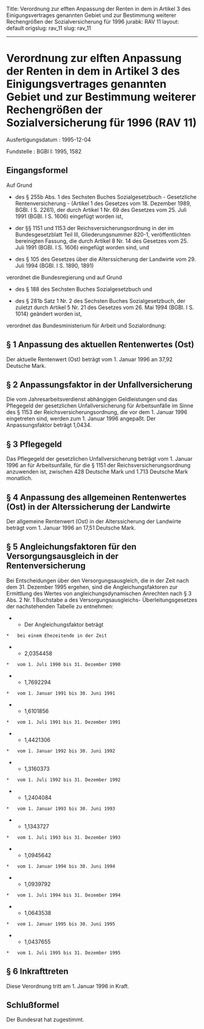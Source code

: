 Title: Verordnung zur elften Anpassung der Renten in dem in Artikel 3 des Einigungsvertrages
  genannten Gebiet und zur Bestimmung weiterer Rechengrößen der Sozialversicherung
  für 1996
jurabk: RAV 11
layout: default
origslug: rav_11
slug: rav_11

---

# Verordnung zur elften Anpassung der Renten in dem in Artikel 3 des Einigungsvertrages genannten Gebiet und zur Bestimmung weiterer Rechengrößen der Sozialversicherung für 1996 (RAV 11)

Ausfertigungsdatum
:   1995-12-04

Fundstelle
:   BGBl I: 1995, 1582



## Eingangsformel

Auf Grund

-   des § 255b Abs. 1 des Sechsten Buches Sozialgesetzbuch - Gesetzliche
    Rentenversicherung - (Artikel 1 des Gesetzes vom 18. Dezember 1989,
    BGBl. I S. 2261), der durch Artikel 1 Nr. 69 des Gesetzes vom 25. Juli
    1991 (BGBl. I S. 1606) eingefügt worden ist,


-   der §§ 1151 und 1153 der Reichsversicherungsordnung in der im
    Bundesgesetzblatt Teil III, Gliederungsnummer 820-1, veröffentlichten
    bereinigten Fassung, die durch Artikel 8 Nr. 14 des Gesetzes vom 25.
    Juli 1991 (BGBl. I S. 1606) eingefügt worden sind, und


-   des § 105 des Gesetzes über die Alterssicherung der Landwirte vom 29.
    Juli 1994 (BGBl. I S. 1890, 1891)



verordnet die Bundesregierung und auf Grund

-   des § 188 des Sechsten Buches Sozialgesetzbuch und


-   des § 281b Satz 1 Nr. 2 des Sechsten Buches Sozialgesetzbuch, der
    zuletzt durch Artikel 5 Nr. 21 des Gesetzes vom 26. Mai 1994 (BGBl. I
    S. 1014) geändert worden ist,



verordnet das Bundesministerium für Arbeit und Sozialordnung:


## § 1 Anpassung des aktuellen Rentenwertes (Ost)

Der aktuelle Rentenwert (Ost) beträgt vom 1. Januar 1996 an 37,92
Deutsche Mark.


## § 2 Anpassungsfaktor in der Unfallversicherung

Die vom Jahresarbeitsverdienst abhängigen Geldleistungen und das
Pflegegeld der gesetzlichen Unfallversicherung für Arbeitsunfälle im
Sinne des § 1153 der Reichsversicherungsordnung, die vor dem 1. Januar
1996 eingetreten sind, werden zum 1. Januar 1996 angepaßt. Der
Anpassungsfaktor beträgt 1,0434.


## § 3 Pflegegeld

Das Pflegegeld der gesetzlichen Unfallversicherung beträgt vom 1.
Januar 1996 an für Arbeitsunfälle, für die § 1151 der
Reichsversicherungsordnung anzuwenden ist, zwischen 428 Deutsche Mark
und 1.713 Deutsche Mark monatlich.


## § 4 Anpassung des allgemeinen Rentenwertes (Ost) in der Alterssicherung der Landwirte

Der allgemeine Rentenwert (Ost) in der Alterssicherung der Landwirte
beträgt vom 1. Januar 1996 an 17,51 Deutsche Mark.


## § 5 Angleichungsfaktoren für den Versorgungsausgleich in der Rentenversicherung

Bei Entscheidungen über den Versorgungsausgleich, die in der Zeit nach
dem 31. Dezember 1995 ergehen, sind die Angleichungsfaktoren zur
Ermittlung des Wertes von angleichungsdynamischen Anrechten nach § 3
Abs. 2 Nr. 1 Buchstabe a des Versorgungsausgleichs-
Überleitungsgesetzes der nachstehenden Tabelle zu entnehmen:

*    *   Der Angleichungsfaktor beträgt

    *   bei einem Ehezeitende in der Zeit


*    *   2,0354458

    *   vom 1. Juli 1990 bis 31. Dezember 1990


*    *   1,7692294

    *   vom 1. Januar 1991 bis 30. Juni 1991


*    *   1,6101856

    *   vom 1. Juli 1991 bis 31. Dezember 1991


*    *   1,4421306

    *   vom 1. Januar 1992 bis 30. Juni 1992


*    *   1,3160373

    *   vom 1. Juli 1992 bis 31. Dezember 1992


*    *   1,2404084

    *   vom 1. Januar 1993 bis 30. Juni 1993


*    *   1,1343727

    *   vom 1. Juli 1993 bis 31. Dezember 1993


*    *   1,0945642

    *   vom 1. Januar 1994 bis 30. Juni 1994


*    *   1,0939792

    *   vom 1. Juli 1994 bis 31. Dezember 1994


*    *   1,0643538

    *   vom 1. Januar 1995 bis 30. Juni 1995


*    *   1,0437655

    *   vom 1. Juli 1995 bis 31. Dezember 1995





## § 6 Inkrafttreten

Diese Verordnung tritt am 1. Januar 1996 in Kraft.


## Schlußformel

Der Bundesrat hat zugestimmt.

